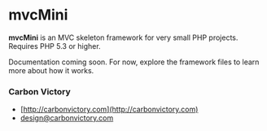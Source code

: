 mvcMini
=======

**mvcMini** is an MVC skeleton framework for very small PHP projects.
Requires PHP 5.3 or higher.

Documentation coming soon. For now, explore the framework files to learn more about how it works.

### Carbon Victory

+ [http://carbonvictory.com](http://carbonvictory.com)
+ [design@carbonvictory.com](mailto:design@carbonvictory.com)